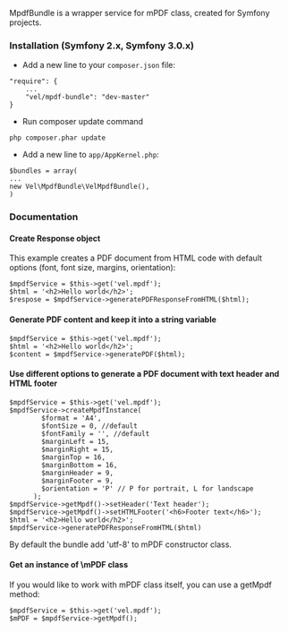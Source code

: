 MpdfBundle is a wrapper service for mPDF class, created for Symfony projects.
### Installation (Symfony 2.x, Symfony 3.0.x)

* Add a new line to your ```composer.json``` file:

```
"require": {
    ...
    "vel/mpdf-bundle": "dev-master"
}
```
* Run composer update command
```
php composer.phar update
```
* Add a new line to ```app/AppKernel.php```:
```
$bundles = array(
...
new Vel\MpdfBundle\VelMpdfBundle(),
)
```

### Documentation
#### Create Response object
This example creates a PDF document from HTML code with default options (font, font size, margins, orientation):
```
$mpdfService = $this->get('vel.mpdf');
$html = '<h2>Hello world</h2>';
$respose = $mpdfService->generatePDFResponseFromHTML($html);
```
#### Generate PDF content and keep it into a string variable
```
$mpdfService = $this->get('vel.mpdf');
$html = '<h2>Hello world</h2>';
$content = $mpdfService->generatePDF($html);
````
#### Use different options to generate a PDF document with text header and HTML footer
```
$mpdfService = $this->get('vel.mpdf');
$mpdfService->createMpdfInstance(
        $format = 'A4',
        $fontSize = 0, //default
        $fontFamily = '', //default
        $marginLeft = 15,
        $marginRight = 15,
        $marginTop = 16,
        $marginBottom = 16,
        $marginHeader = 9,
        $marginFooter = 9,
        $orientation = 'P' // P for portrait, L for landscape
      );
$mpdfService->getMpdf()->setHeader('Text header');
$mpdfService->getMpdf()->setHTMLFooter('<h6>Footer text</h6>');
$html = '<h2>Hello world</h2>';
$mpdfService->generatePDFResponseFromHTML($html)
```
By default the bundle add 'utf-8' to mPDF constructor class.

#### Get an instance of \mPDF class
If you would like to work with mPDF class itself, you can use a getMpdf method:
```
$mpdfService = $this->get('vel.mpdf');
$mPDF = $mpdfService->getMpdf();
```

